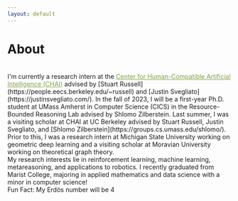 ```yaml
---
layout: default
---
```


# About
<br>
I'm currently a research intern at the <a href="https://humancompatible.ai/" style="color: rgb(129, 161, 66)">Center for Human-Compatible Artificial Intelligence (CHAI)</a> advised by [Stuart Russell](https://people.eecs.berkeley.edu/~russell) and [Justin Svegliato](https://justinsvegliato.com/). In the fall of 2023, I will be a first-year Ph.D. student at UMass Amherst in Computer Science (CICS) in the Resource-Bounded Reasoning Lab advised by Shlomo Zilberstein. Last summer, I was a visiting scholar at CHAI at UC Berkeley advised by Stuart Russell, Justin Svegliato, and [Shlomo Zilberstein](https://groups.cs.umass.edu/shlomo/). Prior to this, I was a research intern at Michigan State University working on geometric deep learning and a visiting scholar at Moravian University working on theoretical graph theory.
<br>
My research interests lie in reinforcement learning, machine learning, metareasoning, and applications to robotics.
I recently graduated from Marist College, majoring in applied mathematics and data science with a minor in computer science!
<br>
Fun Fact: My Erd&ouml;s number will be 4

<!-- ### Inline styles and components
Text can be **bold**, _italic_, or ~~strikethrough~~.

[Link to another page](./another-page.html).

There should be whitespace between paragraphs.

There should be whitespace between paragraphs. We recommend including a README, or a file with information about your project. -->